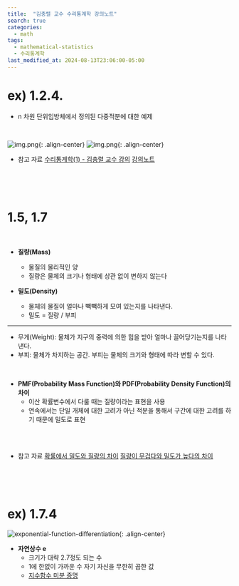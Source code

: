 ```yaml
---
title:  "김충렬 교수 수리통계학 강의노트"
search: true
categories:
  - math
tags:
  - mathematical-statistics
  - 수리통계학
last_modified_at: 2024-08-13T23:06:00-05:00
---
```


# ex) 1.2.4.
- n 차원 단위입방체에서 정의된 다중적분에 대한 예제
<br/>

![img.png](https://recursive-o.github.io/voice-processing/assets/images/ex-1.2.4.png){: .align-center}
![img.png](https://recursive-o.github.io/voice-processing/assets/images/ex-1.2.4-chat-gpt-answer.png){: .align-center}
<br/>

- 참고 자료
[수리통계학(1) - 김충렬 교수 강의](http://www.kocw.net/home/cview.do?cid=7c789810ade43386)
[강의노트](https://crkim.pusan.ac.kr/crkim/24914/subview.do?enc=Zm5jdDF8QEB8JTJGYmJzJTJGY3JraW0lMkY0OTc4JTJGODE4NjA4JTJGYXJ0Y2xWaWV3LmRvJTNGYmJzT3BlbldyZFNlcSUzRCUyNmlzVmlld01pbmUlM0RmYWxzZSUyNnNyY2hDb2x1bW4lM0QlMjZwYWdlJTNEMSUyNnNyY2hXcmQlM0QlMjZyZ3NCZ25kZVN0ciUzRCUyNmJic0NsU2VxJTNEJTI2cGFzc3dvcmQlM0QlMjZyZ3NFbmRkZVN0ciUzRCUyNg%3D%3D)

<br/>
<br/>
<br/>

# 1.5, 1.7

<br/>

- **질량(Mass)**
  - 물질의 물리적인 양
  - 질량은 물체의 크기나 형태에 상관 없이 변하지 않는다

- **밀도(Density)**
  - 물체의 물질이 얼마나 빽빽하게 모여 있는지를 나타낸다.
  - 밀도 = 질량 / 부피

---
* 무게(Weight): 물체가 지구의 중력에 의한 힘을 받아 얼마나 끌어당기는지를 나타낸다.
* 부피: 물체가 차지하는 공간. 부피는 물체의 크기와 형태에 따라 변할 수 있다.

<br/>

- **PMF(Probability Mass Function)와 PDF(Probability Density Function)의 차이**
  - 이산 확률변수에서 다룰 때는 질량이라는 표현을 사용
  - 연속에서는 단일 개체에 대한 고려가 아닌 적분을 통해서 구간에 대한 고려를 하기 때문에 밀도로 표현

<br/>
<br/>

- 참고 자료
[확률에서 밀도와 질량의 차이](https://domybestinlife.tistory.com/186)
[질량이 무겁다와 밀도가 높다의 차이](https://www.a-ha.io/questions/450b85b798fc48aab848ffa2ca102216)

<br/>
<br/>
<br/>

# ex) 1.7.4
![exponential-function-differentiation](https://recursive-o.github.io/voice-processing/assets/images/ex-1.7.4-exponential-function-differentiation.png){: .align-center}
<br/>

- **자연상수 e**
  - 크기가 대략 2.7정도 되는 수
  - 1에 한없이 가까운 수 자기 자신을 무한히 곱한 값
  - [지수함수 미분 증명](https://m.blog.naver.com/galaxyenergy/222511035255)